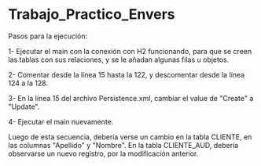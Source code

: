 # Trabajo_Practico_Envers

Pasos para la ejecución:

1- Ejecutar el main con la conexión con H2 funcionando, para que se creen las tablas con sus relaciones, y se le añadan algunas filas u objetos.

2- Comentar desde la línea 15 hasta la 122, y descomentar desde la línea 124 a la 128.

3- En la línea 15 del archivo Persistence.xml, cambiar el value de "Create" a "Update".

4- Ejecutar el main nuevamente.

Luego de esta secuencia, debería verse un cambio en la tabla CLIENTE, en las columnas "Apellido" y "Nombre". En la tabla CLIENTE_AUD, debería observarse
un nuevo registro, por la modificación anterior.
